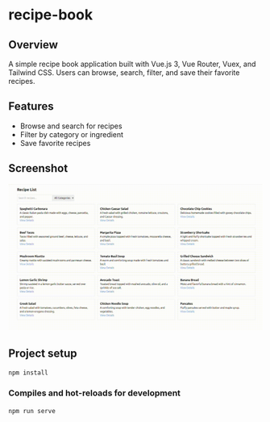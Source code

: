 # recipe-book

## Overview
A simple recipe book application built with Vue.js 3, Vue Router, Vuex, and Tailwind CSS. Users can browse, search, filter, and save their favorite recipes.

## Features
- Browse and search for recipes
- Filter by category or ingredient
- Save favorite recipes

## Screenshot

![Recipe Book App Screenshot](screenshot.gif)


## Project setup
```
npm install
```

### Compiles and hot-reloads for development
```
npm run serve
```

